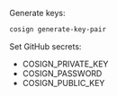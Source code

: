 Generate keys:

```bash
cosign generate-key-pair
```

Set GitHub secrets:
- COSIGN_PRIVATE_KEY
- COSIGN_PASSWORD
- COSIGN_PUBLIC_KEY


